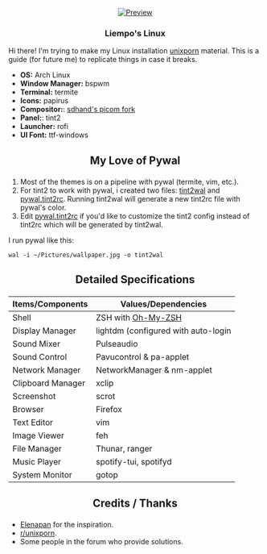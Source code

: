 <p align="center"><a name="top" href="https://github.com/liempo/dots"><img src="https://thumbs.gfycat.com/AccurateYawningAnchovy-size_restricted.gif" alt="Preview" align="center"></a></p>

### <p align="center"> Liempo's Linux </p>
Hi there! I'm trying to make my Linux installation [unixporn](https://reddit.com/r/unixporn) material. This is a guide (for future me) to replicate things in case it breaks.
- **OS:** Arch Linux
- **Window Manager:** bspwm
- **Terminal:** termite
- **Icons:** papirus
- **Compositor:**: [sdhand's picom fork](https://github.com/sdhand/picom)
- **Panel:**: tint2
- **Launcher:** rofi
- **UI Font:** ttf-windows

## <p align="center">My Love of Pywal</p>
1. Most of the themes is on a pipeline with pywal (termite, vim, etc.). 
2. For tint2 to work with pywal, i created two files: [tint2wal](https://github.com/liempo/dots/blob/master/.bin/tint2wal) and [pywal.tint2rc](https://github.com/liempo/dots/blob/master/.config/tint2/pywal.tint2rc). Running tint2wal will generate a new tint2rc file with pywal's color. 
3. Edit [pywal.tint2rc](https://github.com/liempo/dots/blob/master/.config/tint2/pywal.tint2rc) if you'd like to customize the tint2 config instead of tint2rc which will be generated by tint2wal.

I run pywal like this:
```
wal -i ~/Pictures/wallpaper.jpg -o tint2wal
```

 ## <p align="center">Detailed Specifications</p>
| Items/Components     | Values/Dependencies                                                                                  |
|----------------------|------------------------------------------------------------------------------------------------------|
| Shell                | ZSH with [Oh-My-ZSH](https://github.com/ohmyzsh/ohmyzsh)                                             |
| Display Manager      | lightdm (configured with auto-login                                                                  |
| Sound Mixer          | Pulseaudio                                                                                           |
| Sound Control        | Pavucontrol & pa-applet                                                                              |
| Network Manager      | NetworkManager & nm-applet                                                                           |
| Clipboard Manager    | xclip                                                                                                |
| Screenshot           | scrot                                                                                                |
| Browser              | Firefox                                                                                              |
| Text Editor          | vim                                                                                                  |
| Image Viewer         | feh                                                                                                  |
| File Manager         | Thunar, ranger                                                                                       |
| Music Player         | spotify-tui, spotifyd                                                                                |
| System Monitor       | gotop                                                                                                |

## <p align="center">Credits / Thanks</p>
- [Elenapan](https://github.com/owl4ce) for the inspiration.
- [r/unixporn](https://www.reddit.com/r/unixporn/).
- Some people in the forum who provide solutions.
